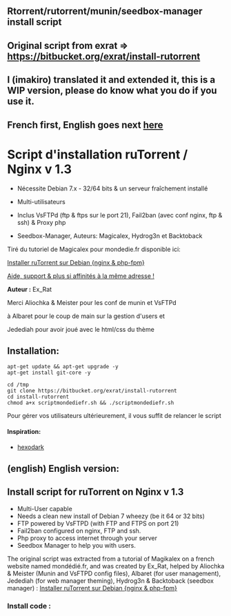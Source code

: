 ## Rtorrent/rutorrent/munin/seedbox-manager install script
## Original script from exrat => https://bitbucket.org/exrat/install-rutorrent
## I (imakiro) translated it and extended it, this is a WIP version, please do know what you do if you use it.

## French first, English goes next [here](https://github.com/imakiro/install-rutorrent-ultscript#english-english-version)


# Script d'installation ruTorrent / Nginx v 1.3

* Nécessite Debian 7.x - 32/64 bits & un serveur fraîchement installé
* Multi-utilisateurs

* Inclus VsFTPd (ftp & ftps sur le port 21), Fail2ban (avec conf nginx, ftp & ssh) & Proxy php
* Seedbox-Manager, Auteurs: Magicalex, Hydrog3n et Backtoback

Tiré du tutoriel de Magicalex pour mondedie.fr disponible ici:

[Installer ruTorrent sur Debian {nginx & php-fpm}](http://mondedie.fr/viewtopic.php?id=5302)

[Aide, support & plus si affinités à la même adresse !](http://mondedie.fr/)

**Auteur :** Ex_Rat

Merci Aliochka & Meister pour les conf de munin et VsFTPd

à Albaret pour le coup de main sur la gestion d'users et

Jedediah pour avoir joué avec le html/css du thème

## Installation:
```
apt-get update && apt-get upgrade -y
apt-get install git-core -y

cd /tmp
git clone https://bitbucket.org/exrat/install-rutorrent
cd install-rutorrent
chmod a+x scriptmondediefr.sh && ./scriptmondediefr.sh
```

Pour gérer vos utilisateurs ultérieurement, il vous suffit de relancer le script

#### Inspiration:
- [hexodark](https://github.com/gaaara/)


## (english) English version:

## Install script for ruTorrent on Nginx v 1.3
* Multi-User capable
* Needs a clean new install of Debian 7 wheezy (be it 64 or 32 bits)
* FTP powered by VsFTPD (with FTP and FTPS on port 21)
* Fail2ban configured on nginx, FTP and ssh.
* Php proxy to access internet through your server
* Seedbox Manager to help you with users.

The original script was extracted from a tutorial of Magikalex on a french website named mondédié.fr, and was created by Ex_Rat, helped by Aliochka & Meister (Munin and VsFTPD config files), Albaret (for user management), Jedediah (for web manager theming), Hydrog3n & Backtoback (seedbox manager) : 
[Installer ruTorrent sur Debian {nginx & php-fpm}](http://mondedie.fr/viewtopic.php?id=5302)

### Install code :



